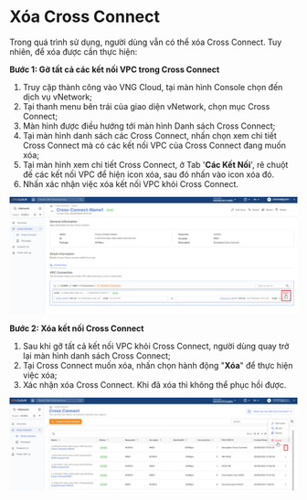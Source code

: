 # Xóa Cross Connect

Trong quá trình sử dụng, người dùng vẫn có thể xóa Cross Connect. Tuy nhiên, để xóa được cần thực hiện:

**Bước 1: Gỡ tất cả các kết nối VPC trong Cross Connect**

1. Truy cập thành công vào VNG Cloud, tại màn hình Console chọn đến dịch vụ vNetwork;
2. Tại thanh menu bên trái của giao diện vNetwork, chọn mục Cross Connect;
3. Màn hình được điều hướng tới màn hình Danh sách Cross Connect;
4. Tại màn hình danh sách các Cross Connect, nhấn chọn xem chi tiết Cross Connect mà có các kết nối VPC của Cross Connect đang muốn xóa;
5. Tại màn hình xem chi tiết Cross Connect, ở Tab '****Các Kết Nối****', rê chuột đế các kết nối VPC để hiện icon xóa, sau đó nhấn vào icon xóa đó. 
6. Nhấn xác nhận việc xóa kết nối VPC khỏi Cross Connect.

![Image](https://github.com/vngcloud/docs/blob/main/Vietnamese/.gitbook/assets/image%20(14)%20(2).png?raw=true)

**Bước 2: Xóa kết nối Cross Connect**

1. Sau khi gỡ tất cả kết nối VPC khỏi Cross Connect, người dùng quay trở lại màn hình danh sách Cross Connect;
2. Tại Cross Connect muốn xóa, nhấn chọn hành động "****Xóa****" để thực hiện việc xóa;
3. Xác nhận xóa Cross Connect. Khi đã xóa thì không thể phục hồi được.

![Image](https://github.com/vngcloud/docs/blob/main/Vietnamese/.gitbook/assets/image%20(15)%20(2).png?raw=true)
